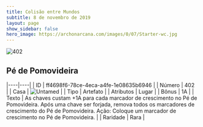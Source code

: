 ```yaml
---
title: Colisão entre Mundos
subtitle: 8 de novembro de 2019
layout: page
show_sidebar: false
hero_image: https://archonarcana.com/images/0/07/Starter-wc.jpg
---
```


![402](https://cdn.keyforgegame.com/media/card_front/pt/452_402_XG4Q8MG339PG_pt.png)

## Pé de Pomovideira

|----|----|
| ID | ff4698f6-78ce-4eca-a4fe-1e08635b6946 |
| Número | 402 |
| Casa | ![Untamed](https://archonarcana.com/images/thumb/b/bd/Untamed.png/22px-Untamed.png "Indomados") |
| Tipo | Artefato |
| Atributos | Lugar |
| Bônus | 1A |
| Texto | As chaves custam +1A para cada marcador  de crescimento no Pé de Pomovideira.  Após uma chave ser forjada, remova todos os marcadores de crescimento do Pé de Pomovideira.  Ação: Coloque um marcador de crescimento  no Pé de Pomovideira. |
| Raridade | Rara |
